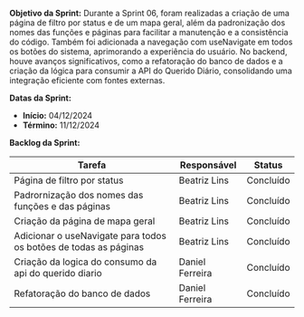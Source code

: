 
**Objetivo da Sprint:**
Durante a Sprint 06, foram realizadas a criação de uma página de filtro por status e de um mapa geral, além da padronização dos nomes das funções e páginas para facilitar a manutenção e a consistência do código. Também foi adicionada a navegação com useNavigate em todos os botões do sistema, aprimorando a experiência do usuário. No backend, houve avanços significativos, como a refatoração do banco de dados e a criação da lógica para consumir a API do Querido Diário, consolidando uma integração eficiente com fontes externas.

**Datas da Sprint:**

- **Início:** 04/12/2024
- **Término:** 11/12/2024

**Backlog da Sprint:**

| Tarefa | Responsável | Status |
|--------|-------------|-----------------------|
| Página de filtro por status | Beatriz Lins | Concluído |
| Padrornização dos nomes das funções e das páginas | Beatriz Lins | Concluído |
| Criação da página de mapa geral | Beatriz Lins | Concluído |
| Adicionar o useNavigate para todos os botões de todas as páginas | Beatriz Lins | Concluído |
| Criação da logica do consumo da api do querido diario | Daniel Ferreira | Concluído |
| Refatoração do banco de dados | Daniel Ferreira | Concluído |





